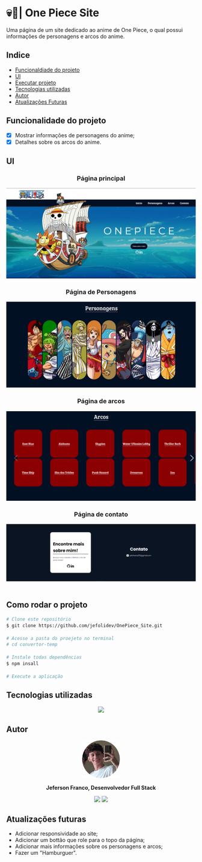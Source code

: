 # 💀👒| One Piece Site

 <p> Uma página de um site dedicado ao anime de One Piece, o qual possui informações de personagens e arcos do anime. </b></p>

## Indice
- [Funcionaldiade do projeto](#Funcionalidade-do-projeto)
- [UI](#UI)
- [Executar projeto](#Como-rodar)
- [Tecnologias utilizadas](#Tecnologias-utilizadas)
- [Autor](#Autor)
- [Atualizações Futuras](#Atualizações-futuras)

## Funcionalidade do projeto

- [x] Mostrar informações de personagens do anime;
- [x] Detalhes sobre os arcos do anime.

## UI
<div align = "center">
    <h3> Página principal </h3>
    <img src = "./src/assets/github/Principal.png">
    <h3> Página de Personagens </h3>
    <img src = "./src/assets/github/Personagens.png">
    <h3> Página de arcos </h3>
    <img src = "./src/assets/github/Arcos.png">
    <h3> Página de contato </h3>
    <img src = "./src/assets/github/Contato.png">
</div>
<br>

## Como rodar o projeto

```bash
# Clone este repositório
$ git clone https://github.com/jefolidev/OnePiece_Site.git

# Acesse a pasta do proejeto no terminal
# cd convertor-temp

# Instale todas dependências
$ npm insall

# Execute a aplicação
```

## Tecnologias utilizadas 
<div align = center>
<img src = "https://skillicons.dev/icons?i=html,css,js,react">
</div>

## Autor
<div align = center>
 <img src = "./src/assets/github/fotominhacircle.png" style = "width: 100px;">
 <p> <b> Jeferson Franco, Desenvolvedor Full Stack </b> </p> 
 <a style = "text-decoration: none;" href = "https://github.com/jefolidev"> <img src = "https://skillicons.dev/icons?i=linkedin" style = "width: 20px;"> </a>
 <a style = "text-decoration: none;" href = "https://www.linkedin.com/in/jeferson-franco-1349062b0/"> <img src = "https://skillicons.dev/icons?i=github&theme=light" style = "width: 20px;"> </a>
</div>


## Atualizações futuras
- Adicionar responsividade ao site;
- Adicionar um bottão que role para o topo da página;
- Adicionar mais informações sobre os personagens e arcos;
- Fazer um "Hamburguer".
